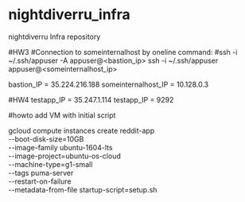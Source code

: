 # nightdiverru_infra
nightdiverru Infra repository

#HW3
#Connection to someinternalhost by oneline command:
#ssh -i ~/.ssh/appuser -A appuser@<bastion_ip> ssh -i ~/.ssh/appuser appuser@<someinternalhost_ip>

bastion_IP = 35.224.216.188
someinternalhost_IP = 10.128.0.3

#HW4
testapp_IP = 35.247.1.114
testapp_IP = 9292

#howto add VM with initial script

gcloud compute instances create reddit-app\
  --boot-disk-size=10GB \
  --image-family ubuntu-1604-lts \
  --image-project=ubuntu-os-cloud \
  --machine-type=g1-small \
  --tags puma-server \
  --restart-on-failure \
  --metadata-from-file startup-script=setup.sh
